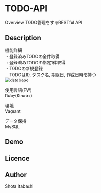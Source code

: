# TODO-API
Overview
TODO管理をするRESTful API  

## Description
機能詳細  
・登録済みTODOの全件取得   
・登録済みTODOの指定1件取得   
・TODOの新規登録   
　TODOはID, タスク名, 期限日, 作成日時を持つ  
 ![database](https://user-images.githubusercontent.com/29883577/30201705-b48ce9aa-94b6-11e7-8e4d-e975d680dd22.png)
 
使用言語(FW)   
 Ruby(Sinatra)  
 
環境  
 Vagrant  
 
データ保持  
 MySQL

## Demo

## Licence

## Author
Shota Itabashi
